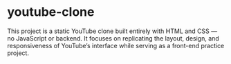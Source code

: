 # youtube-clone
This project is a static YouTube clone built entirely with HTML and CSS — no JavaScript or backend. It focuses on replicating the layout, design, and responsiveness of YouTube’s interface while serving as a front-end practice project.
